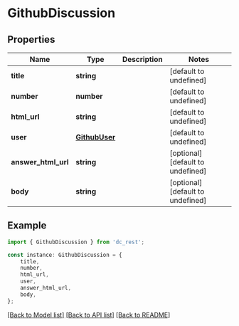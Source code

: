 # GithubDiscussion


## Properties

Name | Type | Description | Notes
------------ | ------------- | ------------- | -------------
**title** | **string** |  | [default to undefined]
**number** | **number** |  | [default to undefined]
**html_url** | **string** |  | [default to undefined]
**user** | [**GithubUser**](GithubUser.md) |  | [default to undefined]
**answer_html_url** | **string** |  | [optional] [default to undefined]
**body** | **string** |  | [optional] [default to undefined]

## Example

```typescript
import { GithubDiscussion } from 'dc_rest';

const instance: GithubDiscussion = {
    title,
    number,
    html_url,
    user,
    answer_html_url,
    body,
};
```

[[Back to Model list]](../README.md#documentation-for-models) [[Back to API list]](../README.md#documentation-for-api-endpoints) [[Back to README]](../README.md)
